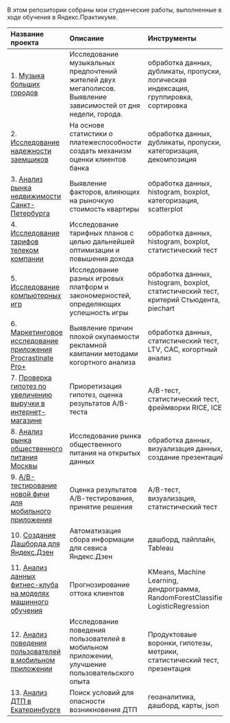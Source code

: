 В этом репозитории собраны мои студенческие работы, выполненные в ходе обучения в Яндекс.Практикуме.

| Название проекта  | Описание  | Инструменты| Используемые библиотеки |
|:------------- |:---------------| :-------------| :-------------|
| 1. [Музыка больших городов](https://github.com/ekaterina-singa/Practicum_projects/tree/main/music) | Исследование музыкальных предпочтений жителей двух мегаполисов. Выявление зависимостей от дня недели, города. |     обработка данных, дубликаты, пропуски, логическая индексация, группировка, сортировка | pandas |
| 2. [Исследование надежности заемщиков](https://github.com/ekaterina-singa/Practicum_projects/tree/main/credit_value)     |   На основе статистики о платежеспособности создать механизм оценки клиентов банка   |        обработка данных, дубликаты, пропуски, категоризация, декомпозиция  | pandas, math |
| 3. [Анализ рынка недвижимости Санкт-Петербурга](https://github.com/ekaterina-singa/Practicum_projects/blob/main/real_estate/README.md) | Выявление факторов, влияющих на рыночкую стоимость квартиры  |обработка данных, histogram, boxplot, категоризация, scatterplot        |  pandas, matplotleab, seaborn
| 4. [Исследование тарифов телеком компании](https://github.com/ekaterina-singa/Practicum_projects/tree/main/telecom) | Исследование тарифных планов с целью дальнейшей оптимизации и повышения дохода        |       обработка данных, histogram, boxplot, статистический тест |   pandas, numpy, matplotleab, seaborn, scipy |
| 5. [Исследование компьютерных игр](https://github.com/ekaterina-singa/Practicum_projects/tree/main/games) | Исследование разных игровых платформ и закономерностей, определяющих успешность игры        |   обработка данных, histogram, boxplot, статистический тест, критерий Стьюдента, piechart | pandas, math, numpy, seaborn, matplotlib, scipy |
| 6. [Маркетинговое исследование приложения Procrastinate Pro+](https://github.com/ekaterina-singa/Practicum_projects/tree/main/unit_economics ) |  Выявление причин плохой окупаемости рекламной кампании методами когортного анализа |    обработка данных, статистический тест, LTV, CAC, когортный анализ     |    pandas, numpy, seaborn, matplotlib, datetime    |
| 7. [Проверка гипотез по увеличению выручки в интернет-магазине](https://github.com/ekaterina-singa/Practicum_projects/tree/main/test_hypotesis) |    Приоретизация гипотез, оценка результатов  А/В-теста    | A/B-тест, статистический тест, фреймворки RICE, ICE |       pandas, math, numpy, seaborn, matplotlib, scipy |
| 8. [Анализ рынка общественного питания Москвы](https://github.com/ekaterina-singa/Practicum_projects/tree/main/moscow_rest) |     Исследование рынка общественного питания на открытых данных    | обработка данных, визуализация данных, создание презентаций | pandas, numpy, seaborn, matplotlib |
| 9. [А/В-тестирование новой фичи для мобильного приложения](https://github.com/ekaterina-singa/Practicum_projects/tree/main/ab_test) |    Оценка результатов А/В-тестирования, принятие решения     |      A/B-тест, визуализация, статистический тест | pandas, math, numpy, seaborn, matplotlib, scipy |
| 10. [Создание Дашборда для Яндекс.Дзен](https://github.com/ekaterina-singa/Practicum_projects/tree/main/dzen) |    Автоматизация сбора информации для севиса Яндекс.Дзен    |    дашборд, пайплайн, Tableau    |   pandas, sqlalchemy    |
| 11. [Анализ данных фитнес-клуба на моделях машинного обучения](https://github.com/ekaterina-singa/Practicum_projects/tree/main/fitness) |    Прогнозирование оттока клиентов     |   KMeans, Machine Learning, дендрограмма, RandomForestClassifier, LogisticRegression   |   pandas, numpy, matplotleab, seaborn, scipy, sklearn   |
| 12. [Анализ поведения пользователей в мобильном приложении](https://github.com/ekaterina-singa/Practicum_projects/blob/main/app_users_activity/d_project.ipynb) |       Исследование поведения пользователей в мобильном приложении, улучшение пользовательского опыта|   Продуктоваые воронки, гипотезы, метрики, статистический тест, презентация     |  pandas, numpy, matplotleab, seaborn, scipy, plotly     |
| 13. [Анализ ДТП в Екатеринбурге]() | Поиск условий для опасности возникновения ДТП |геоаналитика, дашборд, карты, json | pandas, matplotlib, seaborn, folium |
